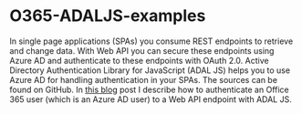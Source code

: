 # O365-ADALJS-examples
In single page applications (SPAs) you consume REST endpoints to retrieve and change data. With Web API you can secure these endpoints using Azure AD and authenticate to these endpoints with OAuth 2.0. Active Directory Authentication Library for JavaScript (ADAL JS) helps you to use Azure AD for handling authentication in your SPAs. The sources can be found on GitHub. In [this blog](http://nickvandenheuvel.eu/2016/01/06/authenticate-an-office-365-user-with-adal-js/) post I describe how to authenticate an Office 365 user (which is an Azure AD user) to a Web API endpoint with ADAL JS.

